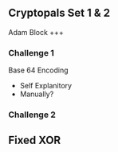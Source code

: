 ## Cryptopals Set 1 & 2
Adam Block
+++
### Challenge 1
Base 64 Encoding
- Self Explanitory
- Manually?

### Challenge 2
Fixed XOR
- 